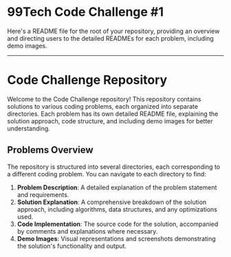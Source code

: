 # 99Tech Code Challenge #1

Here's a README file for the root of your repository, providing an overview and directing users to the detailed READMEs for each problem, including demo images.

---

# Code Challenge Repository

Welcome to the Code Challenge repository! This repository contains solutions to various coding problems, each organized into separate directories. Each problem has its own detailed README file, explaining the solution approach, code structure, and including demo images for better understanding.

## Problems Overview

The repository is structured into several directories, each corresponding to a different coding problem. You can navigate to each directory to find:

1.  **Problem Description**: A detailed explanation of the problem statement and requirements.
2.  **Solution Explanation**: A comprehensive breakdown of the solution approach, including algorithms, data structures, and any optimizations used.
3.  **Code Implementation**: The source code for the solution, accompanied by comments and explanations where necessary.
4.  **Demo Images**: Visual representations and screenshots demonstrating the solution's functionality and output.
